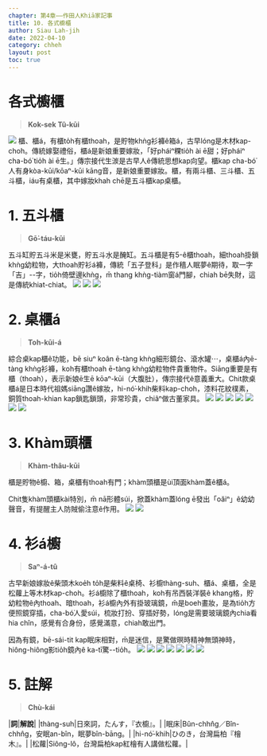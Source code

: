 ```yaml
---
chapter: 第4章——作田人Khiā家記事
title: 10. 各式櫥櫃
author: Siau Lah-jih
date: 2022-04-10
category: chheh
layout: post
toc: true
---
```


# 各式櫥櫃
> **Kok-sek Tû-kūi**

![](../too5/16/16-3-3桌櫃仔.jpg)
櫃、櫃á，有櫃to̍h有櫃thoah，是貯物khǹg衫褲ê箱á，古早lóng是木材kap-choh。傳統嫁娶禮俗，櫃á是新娘重要嫁妝，「好pháiⁿ粿tio̍h ài ē甜；好pháiⁿ cha-bó͘ tio̍h ài ē生。」傳宗接代生湠是古早人ê傳統思想kap向望。櫃kap cha-bó͘人有身kòa-kūi/kōaⁿ-kūi kāng音，是新娘重要嫁妝。櫃，有兩斗櫃、三斗櫃、五斗櫃，iáu有桌櫃，其中嫁妝khah chē是五斗櫃kap桌櫃。

# 1. 五斗櫃
> **Gō͘-táu-kūi**

五斗缸貯五斗米是米甕，貯五斗水是醃缸。五斗櫃是有5-ê櫃thoah，細thoah掛鎖khǹg幼粒物，大thoah貯衫á褲，傳統「五子登科」是作穡人眠夢ê期待，取一字「吉」--字，tio̍h倚壁邊khǹg，m̄ thang khǹg-tiàm窗á門腳，chiah bē失財，這是傳統khiat-chiat。
![](../too5/16/16-3-1五斗櫃.jpg)
![](../too5/16/16-3-2五斗櫃.jpg)
![](../too5/16/16-3-3a五斗櫃.jpg)

# 2. 桌櫃á
> **Toh-kūi-á**

綜合桌kap櫃ê功能，bē siuⁿ koân ē-tàng khǹg細形鏡台、滾水罐⋯，桌櫃á內ē-tàng khǹg衫褲，koh有櫃thoah ē-tàng khǹg幼粒物件貴重物件。Siāng重要是有櫃（thoah），表示新娘ē生ē kōaⁿ-kūi（大腹肚），傳宗接代ê意義重大。Chit款桌櫃á是日本時代祖媽siāng讚ê嫁妝，hi-nó͘-khih柴料kap-choh，漆料花紋樸素，銅質thoah-khian kap鎖匙鎖頭，非常珍貴，chiâⁿ做古董家具。
![](../too5/16/16-3-4桌櫃仔4.jpg)
![](../too5/16/16-3-5桌櫃仔.jpg)
![](../too5/16/16-3-6桌櫃.jpg)
![](../too5/16/16-3-7桌櫃仔.jpg)
![](../too5/16/16-3-8桌櫃.jpg)
![](../too5/16/16-3-8d桌櫃仔.jpg)
![](../too5/16/16-3-8a桌櫃仔.jpg)

# 3. Khàm頭櫃
> **Khàm-thâu-kūi** 

櫃是貯物ê櫥、箱，桌櫃有thoah有門；khàm頭櫃是ùi頂面khàm蓋ê櫃á。

Chit隻khàm頭櫃kài特別，m̄ nā形體súi，掀蓋khàm蓋lóng ē發出「oăiⁿ」ê幼幼聲音，有提醒主人防賊偷注意ê作用。
![](../too5/16/16-3-8b崁頭櫥.jpg)
![](../too5/16/16-3-8c崁頭櫥.jpg)

# 4. 衫á櫥
> **Saⁿ-á-tû**

古早新娘嫁妝ê柴頭木koe̍h to̍h是柴料ê桌椅、衫櫥thàng-suh、櫃á、桌櫃，全是松蘿上等木材kap-choh。衫á櫥除了櫃thoah，koh有吊西裝洋裝ê khang格，貯幼粒物ê內thoah、暗thoah，衫á櫥內外有掛玻璃鏡，m̄是boeh畫妝，是為tio̍h方便照鏡穿插，cha-bó͘人愛súi，梳妝打扮、穿插好勢，lóng是需要玻璃鏡內chia看hia chîn，感覺有合身份，感覺滿意，chiah敢出門。

因為有鏡，bē-sái-tit kap眠床相對，m̄是迷信，是驚做暝時精神無頭神時，hiông-hiông影tio̍h鏡內ê ka-tī驚--tio̍h。
![](../too5/16/16-3-9衫仔櫥李.jpg) 
![](../too5/16/16-3-10衫仔櫥恆.jpg)
![](../too5/16/16-3-11衫仔櫥四嫂.jpg)
![](../too5/16/16-3-12衫仔櫥陳正雄.jpg)
![](../too5/16/16-3-13衫仔櫥德東.jpg)
![](../too5/16/16-3-14衫仔櫥李.jpg)
![](../too5/16/16-3-15衫仔櫥四嫂.jpg)

# 5. 註解
> **Chù-kái**

|**詞**|**解說**|
|thàng-suh|日來詞，たんす，『衣櫥』。|
|眠床|Bûn-chhn̂g／Bîn-chhn̂g，安眠an-bîn，眠夢bîn-bāng。|
|hi-nó͘-khih|ひのき，台灣扁柏『檜木』。|
|松蘿|Siông-lô，台灣扁柏kap紅檜有人講做松蘿。|
